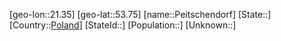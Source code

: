 ﻿---
location: [53.75,21.35]
type: City
tags:
- geo/City


SpocWebEntityId: 33280
isDeleted: false
confidential: public

---
[geo-lon::21.35]
[geo-lat::53.75]
[name::Peitschendorf]
[State::]
[Country::[Poland](geo/Continent/Europe/Poland.md)]
[StateId::]
[Population::]
[Unknown::]


